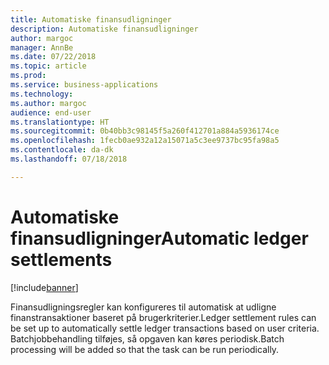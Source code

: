 ```yaml
---
title: Automatiske finansudligninger
description: Automatiske finansudligninger
author: margoc
manager: AnnBe
ms.date: 07/22/2018
ms.topic: article
ms.prod: 
ms.service: business-applications
ms.technology: 
ms.author: margoc
audience: end-user
ms.translationtype: HT
ms.sourcegitcommit: 0b40bb3c98145f5a260f412701a884a5936174ce
ms.openlocfilehash: 1fecb0ae932a12a15071a5c3ee9737bc95fa98a5
ms.contentlocale: da-dk
ms.lasthandoff: 07/18/2018

---
```

#  <a name="automatic-ledger-settlements"></a><span data-ttu-id="71b9d-103">Automatiske finansudligninger</span><span class="sxs-lookup"><span data-stu-id="71b9d-103">Automatic ledger settlements</span></span>

[!include[banner](../../includes/banner.md)]

<span data-ttu-id="71b9d-104">Finansudligningsregler kan konfigureres til automatisk at udligne finanstransaktioner baseret på brugerkriterier.</span><span class="sxs-lookup"><span data-stu-id="71b9d-104">Ledger settlement rules can be set up to automatically settle ledger transactions based on user criteria.</span></span> <span data-ttu-id="71b9d-105">Batchjobbehandling tilføjes, så opgaven kan køres periodisk.</span><span class="sxs-lookup"><span data-stu-id="71b9d-105">Batch processing will be added so that the task can be run periodically.</span></span>

